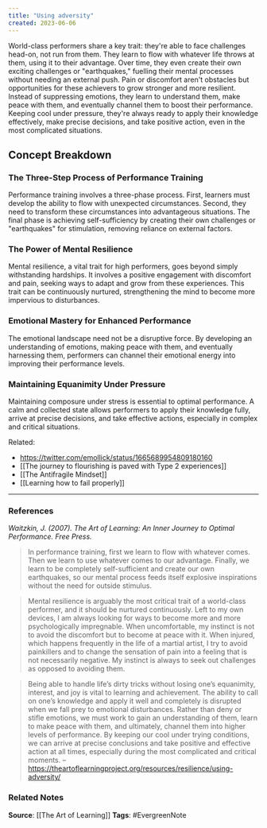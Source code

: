 ```yaml
---
title: "Using adversity"
created: 2023-06-06
---
```


World-class performers share a key trait: they're able to face challenges head-on, not run from them. They learn to flow with whatever life throws at them, using it to their advantage. Over time, they even create their own exciting challenges or "earthquakes," fuelling their mental processes without needing an external push. Pain or discomfort aren't obstacles but opportunities for these achievers to grow stronger and more resilient. Instead of suppressing emotions, they learn to understand them, make peace with them, and eventually channel them to boost their performance. Keeping cool under pressure, they're always ready to apply their knowledge effectively, make precise decisions, and take positive action, even in the most complicated situations.

## Concept Breakdown

### The Three-Step Process of Performance Training
Performance training involves a three-phase process. First, learners must develop the ability to flow with unexpected circumstances. Second, they need to transform these circumstances into advantageous situations. The final phase is achieving self-sufficiency by creating their own challenges or "earthquakes" for stimulation, removing reliance on external factors.

### The Power of Mental Resilience
Mental resilience, a vital trait for high performers, goes beyond simply withstanding hardships. It involves a positive engagement with discomfort and pain, seeking ways to adapt and grow from these experiences. This trait can be continuously nurtured, strengthening the mind to become more impervious to disturbances.

### Emotional Mastery for Enhanced Performance
The emotional landscape need not be a disruptive force. By developing an understanding of emotions, making peace with them, and eventually harnessing them, performers can channel their emotional energy into improving their performance levels.

### Maintaining Equanimity Under Pressure
Maintaining composure under stress is essential to optimal performance. A calm and collected state allows performers to apply their knowledge fully, arrive at precise decisions, and take effective actions, especially in complex and critical situations.

Related: 
- https://twitter.com/emollick/status/1665689954809180160
- [[The journey to flourishing is paved with Type 2 experiences]]
- [[The Antifragile Mindset]]
- [[Learning how to fail properly]]

---
### References

*Waitzkin, J. (2007). The Art of Learning: An Inner Journey to Optimal Performance. Free Press.*

> In performance training, first we learn to flow with whatever comes. Then we learn to use whatever comes to our advantage. Finally, we learn to be completely self-sufficient and create our own earthquakes, so our mental process feeds itself explosive inspirations without the need for outside stimulus.

> Mental resilience is arguably the most critical trait of a world-class performer, and it should be nurtured continuously. Left to my own devices, I am always looking for ways to become more and more psychologically impregnable. When uncomfortable, my instinct is not to avoid the discomfort but to become at peace with it. When injured, which happens frequently in the life of a martial artist, I try to avoid painkillers and to change the sensation of pain into a feeling that is not necessarily negative. My instinct is always to seek out challenges as opposed to avoiding them.

> Being able to handle life’s dirty tricks without losing one’s equanimity, interest, and joy is vital to learning and achievement. The ability to call on one’s knowledge and apply it well and completely is disrupted when we fall prey to emotional disturbances. Rather than deny or stifle emotions, we must work to gain an understanding of them, learn to make peace with them, and ultimately, channel them into higher levels of performance. By keeping our cool under trying conditions, we can arrive at precise conclusions and take positive and effective action at all times, especially during the most complicated and critical moments. – https://theartoflearningproject.org/resources/resilience/using-adversity/


### Related Notes
**Source**: [[The Art of Learning]]
**Tags**: #EvergreenNote
